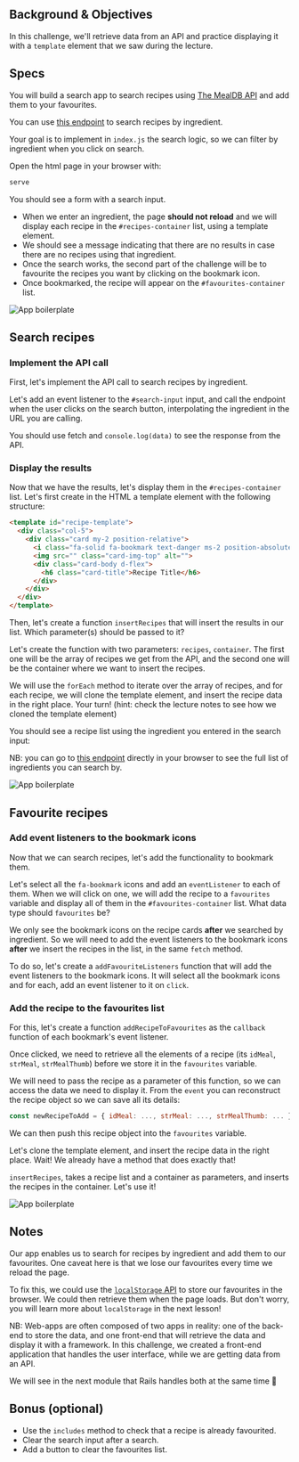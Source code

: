 ## Background & Objectives

In this challenge, we'll retrieve data from an API and practice displaying it with a `template` element that we saw during the lecture.

## Specs

You will build a search app to search recipes using [The MealDB API](https://www.themealdb.com/api.php) and add them to your favourites.

You can use [this endpoint](https://www.themealdb.com/api.php#:~:text=Filter%20by%20main%20ingredient) to search recipes by ingredient.

Your goal is to implement in `index.js` the search logic, so we can filter by ingredient when you click on search.

Open the html page in your browser with:

```bash
serve
```

You should see a form with a search input.

- When we enter an ingredient, the page **should not reload** and we will display each recipe in the `#recipes-container` list, using a template element.
- We should see a message indicating that there are no results in case there are no recipes using that ingredient.
- Once the search works, the second part of the challenge will be to favourite the recipes you want by clicking on the bookmark icon.
- Once bookmarked, the recipe will appear on the `#favourites-container` list.

![App  boilerplate](https://raw.githubusercontent.com/lewagon/fullstack-images/master/frontend/ajax-recipe-book-1.png)

## Search recipes

### Implement the API call

First, let's implement the API call to search recipes by ingredient.

Let's add an event listener to the `#search-input` input, and call the endpoint when the user clicks on the search button, interpolating the ingredient in the URL you are calling.

You should use fetch and `console.log(data)` to see the response from the API.

### Display the results

Now that we have the results, let's display them in the `#recipes-container` list.
Let's first create in the HTML a template element with the following structure:

```html
<template id="recipe-template">
  <div class="col-5">
    <div class="card my-2 position-relative">
      <i class="fa-solid fa-bookmark text-danger ms-2 position-absolute top-0 end-0 p-2 fs-4"></i>
      <img src="" class="card-img-top" alt="">
      <div class="card-body d-flex">
        <h6 class="card-title">Recipe Title</h6>
      </div>
    </div>
  </div>
</template>
```

Then, let's create a function `insertRecipes` that will insert the results in our list. Which parameter(s) should be passed to it?

Let's create the function with two parameters: `recipes`, `container`. The first one will be the array of recipes we get from the API, and the second one will be the container where we want to insert the recipes.

We will use the `forEach` method to iterate over the array of recipes, and for each recipe, we will clone the template element, and insert the recipe data in the right place. Your turn! (hint: check the lecture notes to see how we cloned the template element)

You should see a recipe list using the ingredient you entered in the search input:

NB: you can go to [this endpoint](https://www.themealdb.com/api/json/v1/1/list.php?i=list) directly in your browser to see the full list of ingredients you can search by.

![App  boilerplate](https://raw.githubusercontent.com/lewagon/fullstack-images/master/frontend/ajax-recipe-book-2.png)

## Favourite recipes

### Add event listeners to the bookmark icons

Now that we can search recipes, let's add the functionality to bookmark them.

Let's select all the `fa-bookmark` icons and add an `eventListener` to each of them. When we will click on one, we will add the recipe to a `favourites` variable and display all of them in the `#favourites-container` list. What data type should `favourites` be?

We only see the bookmark icons on the recipe cards **after** we searched by ingredient. So we will need to add the event listeners to the bookmark icons **after** we insert the recipes in the list, in the same `fetch` method.

To do so, let's create a `addFavouriteListeners` function that will add the event listeners to the bookmark icons. It will select all the bookmark icons and for each, add an event listener to it on `click`.

### Add the recipe to the favourites list

For this, let's create a function `addRecipeToFavourites` as the `callback` function of each bookmark's event listener.

Once clicked, we need to retrieve all the elements of a recipe (its `idMeal`, `strMeal`, `strMealThumb`) before we store it in the `favourites` variable.

We will need to pass the recipe as a parameter of this function, so we can access the data we need to display it. From the `event` you can reconstruct the recipe object so we can save all its details:

```js
const newRecipeToAdd = { idMeal: ..., strMeal: ..., strMealThumb: ... };
```

We can then push this recipe object into the `favourites` variable.

Let's clone the template element, and insert the recipe data in the right place. Wait! We already have a method that does exactly that!

`insertRecipes`, takes a recipe list and a container as parameters, and inserts the recipes in the container. Let's use it!

![App  boilerplate](https://raw.githubusercontent.com/lewagon/fullstack-images/master/frontend/ajax-recipe-book-3.png)

## Notes

Our app enables us to search for recipes by ingredient and add them to our favourites. One caveat here is that we lose our favourites every time we reload the page.

To fix this, we could use the [`localStorage` API](https://developer.mozilla.org/en-US/docs/Web/API/Window/localStorage) to store our favourites in the browser. We could then retrieve them when the page loads. But don't worry, you will learn more about `localStorage` in the next lesson!

NB: Web-apps are often composed of two apps in reality: one of the back-end to store the data, and one front-end that will retrieve the data and display it with a framework. In this challenge, we created a front-end application that handles the user interface, while we are getting data from an API.

We will see in the next module that Rails handles both at the same time 💪

## Bonus (optional)

- Use the `includes` method to check that a recipe is already favourited.
- Clear the search input after a search.
- Add a button to clear the favourites list.
